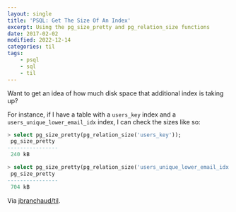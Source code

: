 ```yaml
---
layout: single
title: 'PSQL: Get The Size Of An Index'
excerpt: Using the pg_size_pretty and pg_relation_size functions
date: 2017-02-02
modified: 2022-12-14
categories: til
tags:
    - psql
    - sql
    - til
---
```


Want to get an idea of how much disk space that additional index is taking
up?

For instance, if I have a table with a `users_key` index and a
`users_unique_lower_email_idx` index, I can check the sizes like so:

```sql
> select pg_size_pretty(pg_relation_size('users_key'));
 pg_size_pretty
----------------
 240 kB

> select pg_size_pretty(pg_relation_size('users_unique_lower_email_idx'));
 pg_size_pretty
----------------
 704 kB
```

Via [jbranchaud/til](https://github.com/jbranchaud/til).
